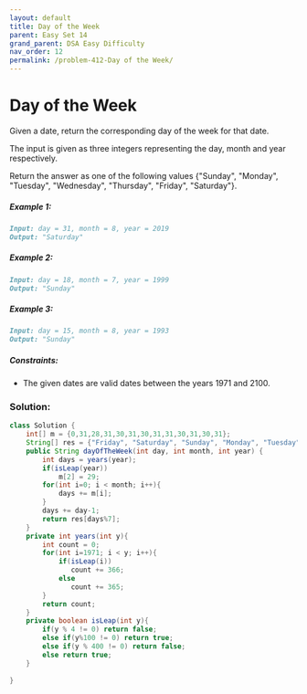 ```yaml
---
layout: default
title: Day of the Week
parent: Easy Set 14
grand_parent: DSA Easy Difficulty
nav_order: 12
permalink: /problem-412-Day of the Week/
---
```

# Day of the Week
Given a date, return the corresponding day of the week for that date.

The input is given as three integers representing the day, month and year respectively.

Return the answer as one of the following values {"Sunday", "Monday", "Tuesday", "Wednesday", "Thursday", "Friday", "Saturday"}.

##### Example 1:
```markdown
Input: day = 31, month = 8, year = 2019
Output: "Saturday"
```
##### Example 2:
```markdown
Input: day = 18, month = 7, year = 1999
Output: "Sunday"
```
##### Example 3:
```markdown
Input: day = 15, month = 8, year = 1993
Output: "Sunday"
```
##### Constraints:
* The given dates are valid dates between the years 1971 and 2100.

### Solution:
```java
class Solution {
    int[] m = {0,31,28,31,30,31,30,31,31,30,31,30,31};
    String[] res = {"Friday", "Saturday", "Sunday", "Monday", "Tuesday", "Wednesday", "Thursday"};
    public String dayOfTheWeek(int day, int month, int year) {
        int days = years(year);
        if(isLeap(year))
            m[2] = 29;
        for(int i=0; i < month; i++){
            days += m[i];
        }
        days += day-1;
        return res[days%7];
    }
    private int years(int y){
        int count = 0;
        for(int i=1971; i < y; i++){
            if(isLeap(i))
               count += 366;    
            else
               count += 365;    
        }
        return count;
    }
    private boolean isLeap(int y){
        if(y % 4 != 0) return false;
        else if(y%100 != 0) return true;
        else if(y % 400 != 0) return false;
        else return true;
    }
    
}
```
